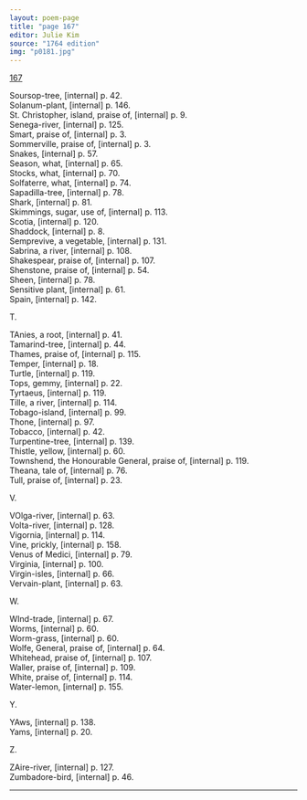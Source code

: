 ```yaml
---
layout: poem-page
title: "page 167"
editor: Julie Kim
source: "1764 edition"
img: "p0181.jpg"
---
```



[167]({{site.baseurl}}/images/{{page.img}})

Soursop-tree, [internal] p. 42.  
Solanum-plant, [internal] p. 146.  
St. Christopher, island, praise of, [internal] p. 9.  
Senega-river, [internal] p. 125.  
Smart, praise of, [internal] p. 3.  
Sommerville, praise of, [internal] p. 3.  
Snakes, [internal] p. 57.  
Season, what, [internal] p. 65.  
Stocks, what, [internal] p. 70.  
Solfaterre, what, [internal] p. 74.  
Sapadilla-tree, [internal] p. 78.  
Shark, [internal] p. 81.  
Skimmings, sugar, use of, [internal] p. 113.  
Scotia, [internal] p. 120.  
Shaddock, [internal] p. 8.  
Semprevive, a vegetable, [internal] p. 131.  
Sabrina, a river, [internal] p. 108.  
Shakespear, praise of, [internal] p. 107.  
Shenstone, praise of, [internal] p. 54.  
Sheen, [internal] p. 78.  
Sensitive plant, [internal] p. 61.  
Spain, [internal] p. 142.  

T.

TAnies, a root, [internal] p. 41.  
Tamarind-tree, [internal] p. 44.  
Thames, praise of, [internal] p. 115.  
Temper, [internal] p. 18.  
Turtle, [internal] p. 119.  
Tops, gemmy, [internal] p. 22.  
Tyrtaeus, [internal] p. 119.  
Tille, a river, [internal] p. 114.  
Tobago-island, [internal] p. 99.  
Thone, [internal] p. 97.  
Tobacco, [internal] p. 42.  
Turpentine-tree, [internal] p. 139.  
Thistle, yellow, [internal] p. 60.  
Townshend, the Honourable General, praise of, [internal] p. 119.  
Theana, tale of, [internal] p. 76.  
Tull, praise of, [internal] p. 23.  

V.

VOlga-river, [internal] p. 63.  
Volta-river, [internal] p. 128.  
Vigornia, [internal] p. 114.  
Vine, prickly, [internal] p. 158.  
Venus of Medici, [internal] p. 79.  
Virginia, [internal] p. 100.  
Virgin-isles, [internal] p. 66.  
Vervain-plant, [internal] p. 63.  

W.

WInd-trade, [internal] p. 67.  
Worms, [internal] p. 60.  
Worm-grass, [internal] p. 60.  
Wolfe, General, praise of, [internal] p. 64.  
Whitehead, praise of, [internal] p. 107.  
Waller, praise of, [internal] p. 109.  
White, praise of, [internal] p. 114.  
Water-lemon, [internal] p. 155.  

Y.

YAws, [internal] p. 138.  
Yams, [internal] p. 20.  

Z.

ZAire-river, [internal] p. 127.  
Zumbadore-bird, [internal] p. 46.  

---
